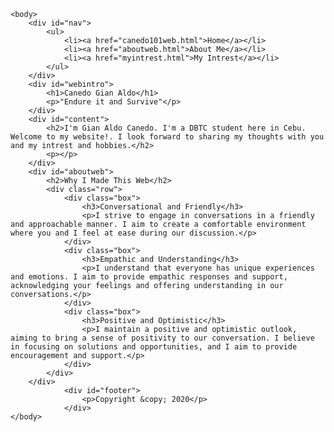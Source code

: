 <!DOCTYPE html>

<html> 
	<head> 
	<title>Personal Website</title>
		<meta name="viewwport" content="width=device-width; initial-scale=1.0">
		<link rel="stylesheet" href="canedoweb.css">
	</head>
	
	<body>
		<div id="nav">
			<ul>
				<li><a href="canedo101web.html">Home</a></li>
				<li><a href="aboutweb.html">About Me</a></li>
				<li><a href="myintrest.html">My Intrest</a></li>
			</ul>
		</div>
		<div id="webintro">
			<h1>Canedo Gian Aldo</h1>
			<p>"Endure it and Survive"</p>
		</div>
		<div id="content">
			<h2>I'm Gian Aldo Canedo. I'm a DBTC student here in Cebu. Welcome to my website!. I look forward to sharing my thoughts with you and my intrest and hobbies.</h2>
			<p></p>
		</div>
		<div id="aboutweb">
			<h2>Why I Made This Web</h2>
			<div class="row">
				<div class="box">
					<h3>Conversational and Friendly</h3>
					<p>I strive to engage in conversations in a friendly and approachable manner. I aim to create a comfortable environment where you and I feel at ease during our discussion.</p>
				</div>
				<div class="box">
					<h3>Empathic and Understanding</h3>
					<p>I understand that everyone has unique experiences and emotions. I aim to provide empathic responses and support, acknowledging your feelings and offering understanding in our conversations.</p>
				</div>
				<div class="box">
					<h3>Positive and Optimistic</h3>
					<p>I maintain a positive and optimistic outlook, aiming to bring a sense of positivity to our conversation. I believe in focusing on solutions and opportunities, and I aim to provide encouragement and support.</p>
				</div>
			</div>
		</div>
				<div id="footer">
					<p>Copyright &copy; 2020</p>
				</div>
	</body>
</html>
